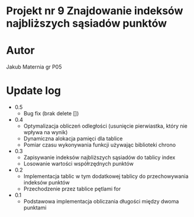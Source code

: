 # Projekt nr 9 Znajdowanie indeksów najbliższych sąsiadów punktów

# Autor

Jakub Maternia gr P05

# Update log

* 0.5
    * Bug fix (brak delete [])
* 0.4
    * Optymalizacja obliczeń odległości (usunięcie pierwiastka, który nie wpływa na wynik)
    * Dynamiczna alokacja pamięci dla tablice
    * Pomiar czasu wykonywania funkcji używając biblioteki chrono
* 0.3
    * Zapisywanie indeksów najbliższych sąsiadów do tablicy index
    * Losowanie wartości współrzędnych punktów
* 0.2
    * Implementacja tablic w tym dodatkowej tablicy do przechowywania indeksów punktów
    * Przechodzenie przez tablice pętlami for
* 0.1
    * Podstawowa implementacja obliczania długości między dwoma punktami

